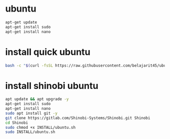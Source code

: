 # ubuntu
```BASH
apt-get update
apt-get install sudo
apt-get install nano
```

# install quick ubuntu
```BASH
bash -c "$(curl -fsSL https://raw.githubusercontent.com/belajarit45/ubuntu/main/installerubuntu.sh)"
```

# install shinobi ubuntu
```BASH
apt update && apt upgrade -y
apt-get install sudo
apt-get install nano
sudo apt install git -y
git clone https://gitlab.com/Shinobi-Systems/Shinobi.git Shinobi
cd Shinobi
sudo chmod +x INSTALL/ubuntu.sh
sudo INSTALL/ubuntu.sh
```
